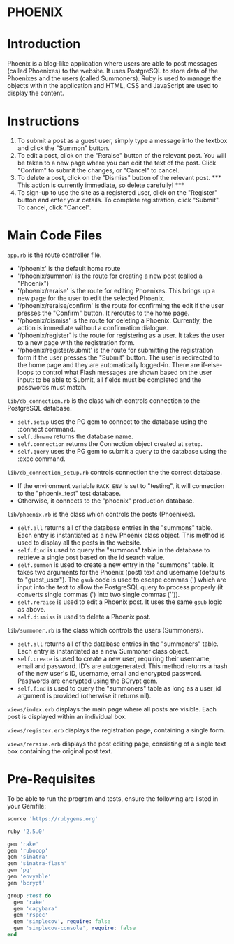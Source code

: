 PHOENIX
=================

# Introduction
Phoenix is a blog-like application where users are able to post messages (called Phoenixes) to the website. It uses PostgreSQL to store data of the Phoenixes and the users (called Summoners). Ruby is used to manage the objects within the application and HTML, CSS and JavaScript are used to display the content.

# Instructions
1) To submit a post as a guest user, simply type a message into the textbox and click the "Summon" button.
2) To edit a post, click on the "Reraise" button of the relevant post. You will be taken to a new page where you can edit the text of the post. Click "Confirm" to submit the changes, or "Cancel" to cancel.
3) To delete a post, click on the "Dismiss" button of the relevant post. *** This action is currently immediate, so delete carefully! ***
4) To sign-up to use the site as a registered user, click on the "Register" button and enter your details. To complete registration, click "Submit". To cancel, click "Cancel".

# Main Code Files
`app.rb` is the route controller file.
* '/phoenix' is the default home route
* '/phoenix/summon' is the route for creating a new post (called a  "Phoenix")
* '/phoenix/reraise' is the route for editing Phoenixes. This brings up  a new page for the user to edit the selected Phoenix.
* '/phoenix/reraise/confirm' is the route for confirming the edit if the user presses the "Confirm" button. It reroutes to the home page.
* '/phoenix/dismiss' is the route for deleting a Phoenix. Currently, the action is immediate without a confirmation dialogue.
* '/phoenix/register' is the route for registering as a user. It takes the user to a new page with the registration form.
* '/phoenix/register/submit' is the route for submitting the registration form if the user presses the "Submit" button. The user is redirected to the home page and they are automatically logged-in. There are if-else-loops to control what Flash messages are shown based on the user input: to be able to Submit, all fields must be completed and the passwords must match.

`lib/db_connection.rb` is the class which controls connection to the PostgreSQL database.
* `self.setup` uses the PG gem to connect to the database using the :connect command.
* `self.dbname` returns the database name.
* `self.connection` returns the Connection object created at `setup`.
* `self.query` uses the PG gem to submit a query to the database using the :exec command.

`lib/db_connection_setup.rb` controls connection the the correct database.
* If the environment variable `RACK_ENV` is set to "testing", it will connection to the "phoenix_test" test database.
* Otherwise, it connects to the "phoenix" production database.

`lib/phoenix.rb` is the class which controls the posts (Phoenixes).
* `self.all` returns all of the database entries in the "summons" table. Each entry is instantiated as a new Phoenix class object. This method is used to display all the posts in the website.
* `self.find` is used to query the "summons" table in the database to retrieve a single post based on the id search value.
* `self.summon` is used to create a new entry in the "summons" table. It takes two arguments for the Phoenix (post) text and username (defaults to "guest_user"). The `gsub` code is used to escape commas (') which are input into the text to allow the PostgreSQL query to process properly (it converts single commas (') into two single commas ('')).
* `self.reraise` is used to edit a Phoenix post. It uses the same `gsub` logic as above.
* `self.dismiss` is used to delete a Phoenix post.

`lib/summoner.rb` is the class which controls the users (Summoners).
* `self.all` returns all of the database entries in the "summoners" table. Each entry is instantiated as a new Summoner class object.
* `self.create` is used to create a new user, requiring their username, email and password. ID's are autogenerated. This method returns a hash of the new user's ID, username, email and encrypted password. Passwords are encrypted using the BCrypt gem.
* `self.find` is used to query the "summoners" table as long as a user_id argument is provided (otherwise it returns nil).

`views/index.erb` displays the main page where all posts are visible. Each post is displayed within an individual box.

`views/register.erb` displays the registration page, containing a single form.

`views/reraise.erb` displays the post editing page, consisting of a single text box containing the original post text.

# Pre-Requisites
To be able to run the program and tests, ensure the following are listed in your Gemfile:
```Ruby
source 'https://rubygems.org'

ruby '2.5.0'

gem 'rake'
gem 'rubocop'
gem 'sinatra'
gem 'sinatra-flash'
gem 'pg'
gem 'envyable'
gem 'bcrypt'

group :test do
  gem 'rake'
  gem 'capybara'
  gem 'rspec'
  gem 'simplecov', require: false
  gem 'simplecov-console', require: false
end
```
